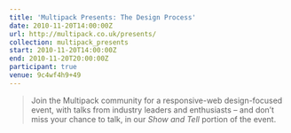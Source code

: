 ```yaml
---
title: 'Multipack Presents: The Design Process'
date: 2010-11-20T14:00:00Z
url: http://multipack.co.uk/presents/
collection: multipack_presents
start: 2010-11-20T14:00:00Z
end: 2010-11-20T20:00:00Z
participant: true
venue: 9c4wf4h9+49
---
```

> Join the Multipack community for a responsive-web design-focused event, with talks from industry leaders and enthusiasts – and don’t miss your chance to talk, in our *Show and Tell* portion of the event.
